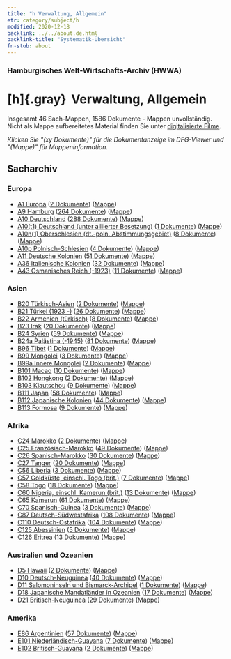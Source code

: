 ```yaml
---
title: "h Verwaltung, Allgemein"
etr: category/subject/h
modified: 2020-12-18
backlink: ../../about.de.html
backlink-title: "Systematik-Übersicht"
fn-stub: about
---
```


### Hamburgisches Welt-Wirtschafts-Archiv (HWWA)
# [h]{.gray}&#8201; Verwaltung, Allgemein&#160; 




Insgesamt 46 Sach-Mappen, 1586 Dokumente - Mappen unvollständig.
Nicht als Mappe aufbereitetes Material finden Sie unter [digitalisierte Filme](/film/h1_sh).

_Klicken Sie "(xy Dokumente)" für die Dokumentanzeige im DFG-Viewer und "(Mappe)" für Mappeninformation._

## Sacharchiv




### Europa

- [A1 Europa](../../../geo/about.de.html#A1) (<a href="https://dfg-viewer.de/show/?tx_dlf[id]=https://pm20.zbw.eu/mets/sh/1408xx/140892/1446xx/144659/public.mets.de.xml" target="_blank">2 Dokumente</a>) ([Mappe](http://purl.org/pressemappe20/folder/sh/140892,144659))
- [A9 Hamburg](../../../geo/about.de.html#A9) (<a href="https://dfg-viewer.de/show/?tx_dlf[id]=https://pm20.zbw.eu/mets/sh/1409xx/140905/1446xx/144659/public.mets.de.xml" target="_blank">264 Dokumente</a>) ([Mappe](http://purl.org/pressemappe20/folder/sh/140905,144659))
- [A10 Deutschland](../../../geo/about.de.html#A10) (<a href="https://dfg-viewer.de/show/?tx_dlf[id]=https://pm20.zbw.eu/mets/sh/1261xx/126128/1446xx/144659/public.mets.de.xml" target="_blank">288 Dokumente</a>) ([Mappe](http://purl.org/pressemappe20/folder/sh/126128,144659))
- [A10(t1) Deutschland (unter alliierter Besetzung)](../../../geo/about.de.html#A10(t1)) (<a href="https://dfg-viewer.de/show/?tx_dlf[id]=https://pm20.zbw.eu/mets/sh/1872xx/187230/1446xx/144659/public.mets.de.xml" target="_blank">1 Dokumente</a>) ([Mappe](http://purl.org/pressemappe20/folder/sh/187230,144659))
- [A10n(1) Oberschlesien (dt.-poln. Abstimmungsgebiet)](../../../geo/about.de.html#A10n(1)) (<a href="https://dfg-viewer.de/show/?tx_dlf[id]=https://pm20.zbw.eu/mets/sh/1409xx/140948/1446xx/144659/public.mets.de.xml" target="_blank">8 Dokumente</a>) ([Mappe](http://purl.org/pressemappe20/folder/sh/140948,144659))
- [A10p Polnisch-Schlesien](../../../geo/about.de.html#A10p) (<a href="https://dfg-viewer.de/show/?tx_dlf[id]=https://pm20.zbw.eu/mets/sh/1409xx/140951/1446xx/144659/public.mets.de.xml" target="_blank">4 Dokumente</a>) ([Mappe](http://purl.org/pressemappe20/folder/sh/140951,144659))
- [A11 Deutsche Kolonien](../../../geo/about.de.html#A11) (<a href="https://dfg-viewer.de/show/?tx_dlf[id]=https://pm20.zbw.eu/mets/sh/1409xx/140960/1446xx/144659/public.mets.de.xml" target="_blank">51 Dokumente</a>) ([Mappe](http://purl.org/pressemappe20/folder/sh/140960,144659))
- [A36 Italienische Kolonien](../../../geo/about.de.html#A36) (<a href="https://dfg-viewer.de/show/?tx_dlf[id]=https://pm20.zbw.eu/mets/sh/1410xx/141012/1446xx/144659/public.mets.de.xml" target="_blank">32 Dokumente</a>) ([Mappe](http://purl.org/pressemappe20/folder/sh/141012,144659))
- [A43 Osmanisches Reich (-1923)](../../../geo/about.de.html#A43) (<a href="https://dfg-viewer.de/show/?tx_dlf[id]=https://pm20.zbw.eu/mets/sh/1410xx/141034/1446xx/144659/public.mets.de.xml" target="_blank">11 Dokumente</a>) ([Mappe](http://purl.org/pressemappe20/folder/sh/141034,144659))

### Asien

- [B20 Türkisch-Asien](../../../geo/about.de.html#B20) (<a href="https://dfg-viewer.de/show/?tx_dlf[id]=https://pm20.zbw.eu/mets/sh/1411xx/141108/1446xx/144659/public.mets.de.xml" target="_blank">2 Dokumente</a>) ([Mappe](http://purl.org/pressemappe20/folder/sh/141108,144659))
- [B21 Türkei (1923 -)](../../../geo/about.de.html#B21) (<a href="https://dfg-viewer.de/show/?tx_dlf[id]=https://pm20.zbw.eu/mets/sh/1411xx/141111/1446xx/144659/public.mets.de.xml" target="_blank">26 Dokumente</a>) ([Mappe](http://purl.org/pressemappe20/folder/sh/141111,144659))
- [B22 Armenien (türkisch)](../../../geo/about.de.html#B22) (<a href="https://dfg-viewer.de/show/?tx_dlf[id]=https://pm20.zbw.eu/mets/sh/1411xx/141112/1446xx/144659/public.mets.de.xml" target="_blank">8 Dokumente</a>) ([Mappe](http://purl.org/pressemappe20/folder/sh/141112,144659))
- [B23 Irak](../../../geo/about.de.html#B23) (<a href="https://dfg-viewer.de/show/?tx_dlf[id]=https://pm20.zbw.eu/mets/sh/1411xx/141113/1446xx/144659/public.mets.de.xml" target="_blank">20 Dokumente</a>) ([Mappe](http://purl.org/pressemappe20/folder/sh/141113,144659))
- [B24 Syrien](../../../geo/about.de.html#B24) (<a href="https://dfg-viewer.de/show/?tx_dlf[id]=https://pm20.zbw.eu/mets/sh/1411xx/141114/1446xx/144659/public.mets.de.xml" target="_blank">59 Dokumente</a>) ([Mappe](http://purl.org/pressemappe20/folder/sh/141114,144659))
- [B24a Palästina (-1945)](../../../geo/about.de.html#B24a) (<a href="https://dfg-viewer.de/show/?tx_dlf[id]=https://pm20.zbw.eu/mets/sh/1411xx/141115/1446xx/144659/public.mets.de.xml" target="_blank">81 Dokumente</a>) ([Mappe](http://purl.org/pressemappe20/folder/sh/141115,144659))
- [B96 Tibet](../../../geo/about.de.html#B96) (<a href="https://dfg-viewer.de/show/?tx_dlf[id]=https://pm20.zbw.eu/mets/sh/1412xx/141259/1446xx/144659/public.mets.de.xml" target="_blank">1 Dokumente</a>) ([Mappe](http://purl.org/pressemappe20/folder/sh/141259,144659))
- [B99 Mongolei](../../../geo/about.de.html#B99) (<a href="https://dfg-viewer.de/show/?tx_dlf[id]=https://pm20.zbw.eu/mets/sh/1412xx/141261/1446xx/144659/public.mets.de.xml" target="_blank">3 Dokumente</a>) ([Mappe](http://purl.org/pressemappe20/folder/sh/141261,144659))
- [B99a Innere Mongolei](../../../geo/about.de.html#B99a) (<a href="https://dfg-viewer.de/show/?tx_dlf[id]=https://pm20.zbw.eu/mets/sh/1412xx/141264/1446xx/144659/public.mets.de.xml" target="_blank">2 Dokumente</a>) ([Mappe](http://purl.org/pressemappe20/folder/sh/141264,144659))
- [B101 Macao](../../../geo/about.de.html#B101) (<a href="https://dfg-viewer.de/show/?tx_dlf[id]=https://pm20.zbw.eu/mets/sh/1412xx/141267/1446xx/144659/public.mets.de.xml" target="_blank">10 Dokumente</a>) ([Mappe](http://purl.org/pressemappe20/folder/sh/141267,144659))
- [B102 Hongkong](../../../geo/about.de.html#B102) (<a href="https://dfg-viewer.de/show/?tx_dlf[id]=https://pm20.zbw.eu/mets/sh/1412xx/141268/1446xx/144659/public.mets.de.xml" target="_blank">2 Dokumente</a>) ([Mappe](http://purl.org/pressemappe20/folder/sh/141268,144659))
- [B103 Kiautschou](../../../geo/about.de.html#B103) (<a href="https://dfg-viewer.de/show/?tx_dlf[id]=https://pm20.zbw.eu/mets/sh/1261xx/126163/1446xx/144659/public.mets.de.xml" target="_blank">9 Dokumente</a>) ([Mappe](http://purl.org/pressemappe20/folder/sh/126163,144659))
- [B111 Japan](../../../geo/about.de.html#B111) (<a href="https://dfg-viewer.de/show/?tx_dlf[id]=https://pm20.zbw.eu/mets/sh/1412xx/141272/1446xx/144659/public.mets.de.xml" target="_blank">58 Dokumente</a>) ([Mappe](http://purl.org/pressemappe20/folder/sh/141272,144659))
- [B112 Japanische Kolonien](../../../geo/about.de.html#B112) (<a href="https://dfg-viewer.de/show/?tx_dlf[id]=https://pm20.zbw.eu/mets/sh/1412xx/141273/1446xx/144659/public.mets.de.xml" target="_blank">44 Dokumente</a>) ([Mappe](http://purl.org/pressemappe20/folder/sh/141273,144659))
- [B113 Formosa](../../../geo/about.de.html#B113) (<a href="https://dfg-viewer.de/show/?tx_dlf[id]=https://pm20.zbw.eu/mets/sh/1412xx/141274/1446xx/144659/public.mets.de.xml" target="_blank">9 Dokumente</a>) ([Mappe](http://purl.org/pressemappe20/folder/sh/141274,144659))

### Afrika

- [C24 Marokko](../../../geo/about.de.html#C24) (<a href="https://dfg-viewer.de/show/?tx_dlf[id]=https://pm20.zbw.eu/mets/sh/1413xx/141356/1446xx/144659/public.mets.de.xml" target="_blank">2 Dokumente</a>) ([Mappe](http://purl.org/pressemappe20/folder/sh/141356,144659))
- [C25 Französisch-Marokko](../../../geo/about.de.html#C25) (<a href="https://dfg-viewer.de/show/?tx_dlf[id]=https://pm20.zbw.eu/mets/sh/1413xx/141358/1446xx/144659/public.mets.de.xml" target="_blank">49 Dokumente</a>) ([Mappe](http://purl.org/pressemappe20/folder/sh/141358,144659))
- [C26 Spanisch-Marokko](../../../geo/about.de.html#C26) (<a href="https://dfg-viewer.de/show/?tx_dlf[id]=https://pm20.zbw.eu/mets/sh/1413xx/141359/1446xx/144659/public.mets.de.xml" target="_blank">30 Dokumente</a>) ([Mappe](http://purl.org/pressemappe20/folder/sh/141359,144659))
- [C27 Tanger](../../../geo/about.de.html#C27) (<a href="https://dfg-viewer.de/show/?tx_dlf[id]=https://pm20.zbw.eu/mets/sh/1413xx/141360/1446xx/144659/public.mets.de.xml" target="_blank">20 Dokumente</a>) ([Mappe](http://purl.org/pressemappe20/folder/sh/141360,144659))
- [C56 Liberia](../../../geo/about.de.html#C56) (<a href="https://dfg-viewer.de/show/?tx_dlf[id]=https://pm20.zbw.eu/mets/sh/1414xx/141405/1446xx/144659/public.mets.de.xml" target="_blank">3 Dokumente</a>) ([Mappe](http://purl.org/pressemappe20/folder/sh/141405,144659))
- [C57 Goldküste, einschl. Togo (brit.)](../../../geo/about.de.html#C57) (<a href="https://dfg-viewer.de/show/?tx_dlf[id]=https://pm20.zbw.eu/mets/sh/1414xx/141406/1446xx/144659/public.mets.de.xml" target="_blank">7 Dokumente</a>) ([Mappe](http://purl.org/pressemappe20/folder/sh/141406,144659))
- [C58 Togo](../../../geo/about.de.html#C58) (<a href="https://dfg-viewer.de/show/?tx_dlf[id]=https://pm20.zbw.eu/mets/sh/1414xx/141408/1446xx/144659/public.mets.de.xml" target="_blank">18 Dokumente</a>) ([Mappe](http://purl.org/pressemappe20/folder/sh/141408,144659))
- [C60 Nigeria, einschl. Kamerun (brit.)](../../../geo/about.de.html#C60) (<a href="https://dfg-viewer.de/show/?tx_dlf[id]=https://pm20.zbw.eu/mets/sh/1414xx/141409/1446xx/144659/public.mets.de.xml" target="_blank">13 Dokumente</a>) ([Mappe](http://purl.org/pressemappe20/folder/sh/141409,144659))
- [C65 Kamerun](../../../geo/about.de.html#C65) (<a href="https://dfg-viewer.de/show/?tx_dlf[id]=https://pm20.zbw.eu/mets/sh/1414xx/141410/1446xx/144659/public.mets.de.xml" target="_blank">61 Dokumente</a>) ([Mappe](http://purl.org/pressemappe20/folder/sh/141410,144659))
- [C70 Spanisch-Guinea](../../../geo/about.de.html#C70) (<a href="https://dfg-viewer.de/show/?tx_dlf[id]=https://pm20.zbw.eu/mets/sh/1414xx/141412/1446xx/144659/public.mets.de.xml" target="_blank">3 Dokumente</a>) ([Mappe](http://purl.org/pressemappe20/folder/sh/141412,144659))
- [C87 Deutsch-Südwestafrika](../../../geo/about.de.html#C87) (<a href="https://dfg-viewer.de/show/?tx_dlf[id]=https://pm20.zbw.eu/mets/sh/1414xx/141450/1446xx/144659/public.mets.de.xml" target="_blank">108 Dokumente</a>) ([Mappe](http://purl.org/pressemappe20/folder/sh/141450,144659))
- [C110 Deutsch-Ostafrika](../../../geo/about.de.html#C110) (<a href="https://dfg-viewer.de/show/?tx_dlf[id]=https://pm20.zbw.eu/mets/sh/1414xx/141471/1446xx/144659/public.mets.de.xml" target="_blank">104 Dokumente</a>) ([Mappe](http://purl.org/pressemappe20/folder/sh/141471,144659))
- [C125 Abessinien](../../../geo/about.de.html#C125) (<a href="https://dfg-viewer.de/show/?tx_dlf[id]=https://pm20.zbw.eu/mets/sh/1414xx/141482/1446xx/144659/public.mets.de.xml" target="_blank">5 Dokumente</a>) ([Mappe](http://purl.org/pressemappe20/folder/sh/141482,144659))
- [C126 Eritrea](../../../geo/about.de.html#C126) (<a href="https://dfg-viewer.de/show/?tx_dlf[id]=https://pm20.zbw.eu/mets/sh/1414xx/141483/1446xx/144659/public.mets.de.xml" target="_blank">13 Dokumente</a>) ([Mappe](http://purl.org/pressemappe20/folder/sh/141483,144659))

### Australien und Ozeanien

- [D5 Hawaii](../../../geo/about.de.html#D5) (<a href="https://dfg-viewer.de/show/?tx_dlf[id]=https://pm20.zbw.eu/mets/sh/1415xx/141595/1446xx/144659/public.mets.de.xml" target="_blank">2 Dokumente</a>) ([Mappe](http://purl.org/pressemappe20/folder/sh/141595,144659))
- [D10 Deutsch-Neuguinea](../../../geo/about.de.html#D10) (<a href="https://dfg-viewer.de/show/?tx_dlf[id]=https://pm20.zbw.eu/mets/sh/1416xx/141601/1446xx/144659/public.mets.de.xml" target="_blank">40 Dokumente</a>) ([Mappe](http://purl.org/pressemappe20/folder/sh/141601,144659))
- [D11 Salomoninseln und Bismarck-Archipel](../../../geo/about.de.html#D11) (<a href="https://dfg-viewer.de/show/?tx_dlf[id]=https://pm20.zbw.eu/mets/sh/1416xx/141610/1446xx/144659/public.mets.de.xml" target="_blank">1 Dokumente</a>) ([Mappe](http://purl.org/pressemappe20/folder/sh/141610,144659))
- [D18 Japanische Mandatländer in Ozeanien](../../../geo/about.de.html#D18) (<a href="https://dfg-viewer.de/show/?tx_dlf[id]=https://pm20.zbw.eu/mets/sh/1416xx/141618/1446xx/144659/public.mets.de.xml" target="_blank">17 Dokumente</a>) ([Mappe](http://purl.org/pressemappe20/folder/sh/141618,144659))
- [D21 Britisch-Neuguinea](../../../geo/about.de.html#D21) (<a href="https://dfg-viewer.de/show/?tx_dlf[id]=https://pm20.zbw.eu/mets/sh/1416xx/141620/1446xx/144659/public.mets.de.xml" target="_blank">29 Dokumente</a>) ([Mappe](http://purl.org/pressemappe20/folder/sh/141620,144659))

### Amerika

- [E86 Argentinien](../../../geo/about.de.html#E86) (<a href="https://dfg-viewer.de/show/?tx_dlf[id]=https://pm20.zbw.eu/mets/sh/1416xx/141692/1446xx/144659/public.mets.de.xml" target="_blank">57 Dokumente</a>) ([Mappe](http://purl.org/pressemappe20/folder/sh/141692,144659))
- [E101 Niederländisch-Guayana](../../../geo/about.de.html#E101) (<a href="https://dfg-viewer.de/show/?tx_dlf[id]=https://pm20.zbw.eu/mets/sh/1416xx/141699/1446xx/144659/public.mets.de.xml" target="_blank">7 Dokumente</a>) ([Mappe](http://purl.org/pressemappe20/folder/sh/141699,144659))
- [E102 Britisch-Guayana](../../../geo/about.de.html#E102) (<a href="https://dfg-viewer.de/show/?tx_dlf[id]=https://pm20.zbw.eu/mets/sh/1417xx/141700/1446xx/144659/public.mets.de.xml" target="_blank">2 Dokumente</a>) ([Mappe](http://purl.org/pressemappe20/folder/sh/141700,144659))


